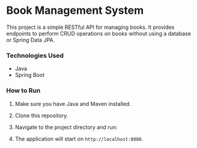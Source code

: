# Book Management System

This project is a simple RESTful API for managing books. It provides endpoints to perform CRUD operations on books without using a database or Spring Data JPA.

### Technologies Used

- Java
- Spring Boot


### How to Run

1. Make sure you have Java and Maven installed.
2. Clone this repository.
3. Navigate to the project directory and run:

4. The application will start on `http://localhost:8080`.

